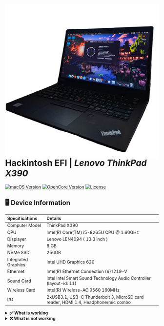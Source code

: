 <img src="https://raw.githubusercontent.com/realbxnnie/HackBook-X390/refs/heads/main/2025-09-06%2012.08.43.jpg" align="right">

# Hackintosh EFI | _Lenovo ThinkPad X390_
[![macOS Version](https://custom-icon-badges.demolab.com/badge/macOS%20-%2010.14.6%20to%2015.6.1-005FFF.svg?logo=apple&logoColor=white)](#)
[![OpenCore Version](https://custom-icon-badges.demolab.com/badge/OpenCore%20-%200.9.3-00FFF.svg?logo=opencore&logoColor=white)](#)
[![License](https://custom-icon-badges.demolab.com/badge/License%20-%20MIT-BBBBBB.svg?logo=license&logoColor=white)](#)

## 🖥️ Device Information
| Specifications | Details |
|:---|:---|
| Computer Model | ThinkPad X390 |
| CPU | Intel(R) Core(TM) i5-8265U CPU @ 1.60GHz |
| Displayer | Lenovo LEN4094 ( 13.3 inch  ) |
| Memory | 8 GB |
| NVMe SSD | 256GB |
| Integrated Graphics | Intel UHD Graphics 620 |
| Ethernet |  Intel(R) Ethernet Connection (6) I219-V |
| Sound Card | Intel Intel Smart Sound Technology Audio Controller (layout-id: 11) |
| Wireless Card |  Intel(R) Wireless-AC 9560 160MHz |
| I/O |  2xUSB3.1, USB-C Thunderbolt 3, MicroSD card reader, HDMI 1.4, Headphone/mic combo |

<details>
  <summary>
    <b>✅ What is working</b>
  </summary>
  <b>CPU</b>: Patched with <i>CPUFriend.kext</i> (0.8 GHz - Min & 4.1 GHz - Max).
  
  <b>Hardware Acceleration</b>: GPU is spoofed as <i>Intel UHD Graphics 620</i>.\
  <b>Battery</b>: Displays correctly.\
  <b>USB</b>: Patched with <i>USBMap.kext</i>.\
  <b>Wi-Fi</b>: Patched with <i>itlwm.kext</i>.\
  <b>Bluetooth</b>: Works.\
  <b>Ethernet</b>: Works.\
  <b>Display</b>: Works.\
  <b>Audio</b>: Managed by <i>AppleALC</i> and works normally. Supports <i>Dolby Audio</i>.\
  <b>Keyboard</b>: Works normally except the <kbd>Insert</kbd> key.\
  <b>NVMe</b>: Works.\
  <b>Trackpad & Trackpoint</b>: Works.\
  <b>Webcam</b>: Works.\
  <b>Thunderbolt 3</b>: Haven't tested.\
  <b>HDMI</b>: Works.
</details>

<details>
  <summary>
    <b>❌ What is not working</b>
  </summary>
  <b>AirDrop</b>.
  
  <b>AirPlay</b>.\
  <b>Touch ID</b>.
</details>
